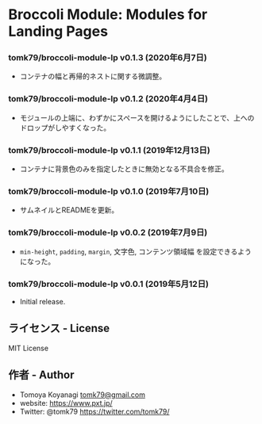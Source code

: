 # Broccoli Module: Modules for Landing Pages

### tomk79/broccoli-module-lp v0.1.3 (2020年6月7日)

- コンテナの幅と再帰的ネストに関する微調整。

### tomk79/broccoli-module-lp v0.1.2 (2020年4月4日)

- モジュールの上端に、わずかにスペースを開けるようにしたことで、上へのドロップがしやすくなった。

### tomk79/broccoli-module-lp v0.1.1 (2019年12月13日)

- コンテナに背景色のみを指定したときに無効となる不具合を修正。

### tomk79/broccoli-module-lp v0.1.0 (2019年7月10日)

- サムネイルとREADMEを更新。

### tomk79/broccoli-module-lp v0.0.2 (2019年7月9日)

- `min-height`, `padding`, `margin`, 文字色, コンテンツ領域幅 を設定できるようになった。

### tomk79/broccoli-module-lp v0.0.1 (2019年5月12日)

- Initial release.


## ライセンス - License

MIT License


## 作者 - Author

- Tomoya Koyanagi <tomk79@gmail.com>
- website: <https://www.pxt.jp/>
- Twitter: @tomk79 <https://twitter.com/tomk79/>
